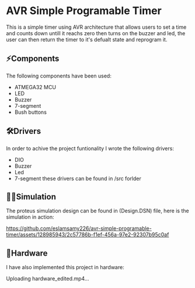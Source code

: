 # AVR Simple Programable Timer
This is a simple timer using AVR architecture that allows users to set a time and counts down untill it reachs zero then turns on the buzzer and led, the user can then return the timer to it's defualt state and reprogram it.

## ⚡Components
 The following components have been used:
 * ATMEGA32 MCU
 * LED
 * Buzzer
 * 7-segment
 * Bush buttons

## 🛠️Drivers
In order to achive the project funtionality I wrote the following drivers:
* DIO
* Buzzer
* Led
* 7-segment
these drivers can be found in /src forlder

## 👨‍💻Simulation
The proteus simulation design can be found in (Design.DSN) file, here is the simulation in action:

https://github.com/eslamsamy226/avr-simple-programable-timer/assets/128985943/2c57786b-f1ef-456a-97e2-92307b95c0af

## 🔳Hardware

I have also implemented this project in hardware:



Uploading hardware_edited.mp4…



